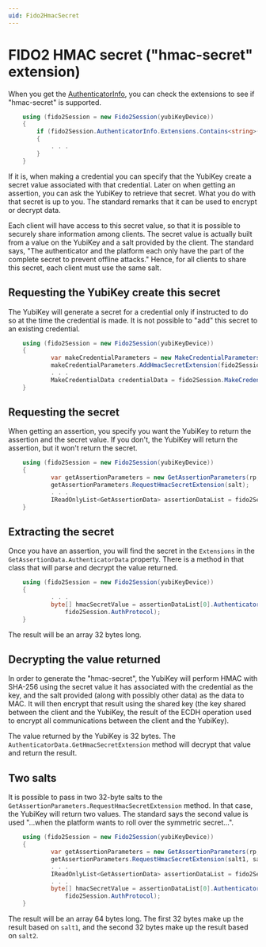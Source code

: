 ```yaml
---
uid: Fido2HmacSecret
---
```


<!-- Copyright 2023 Yubico AB

Licensed under the Apache License, Version 2.0 (the "License");
you may not use this file except in compliance with the License.
You may obtain a copy of the License at

    http://www.apache.org/licenses/LICENSE-2.0

Unless required by applicable law or agreed to in writing, software
distributed under the License is distributed on an "AS IS" BASIS,
WITHOUT WARRANTIES OR CONDITIONS OF ANY KIND, either express or implied.
See the License for the specific language governing permissions and
limitations under the License. -->

# FIDO2 HMAC secret ("hmac-secret" extension)

When you get the [AuthenticatorInfo](xref:Yubico.YubiKey.Fido2.AuthenticatorInfo), you can
check the extensions to see if "hmac-secret" is supported.

```C#
    using (fido2Session = new Fido2Session(yubiKeyDevice))
    {
        if (fido2Session.AuthenticatorInfo.Extensions.Contains<string>("hmac-secret"))
        {
            . . .
        }
    }
```

If it is, when making a credential you can specify that the YubiKey create a secret value
associated with that credential. Later on when getting an assertion, you can ask the
YubiKey to retrieve that secret. What you do with that secret is up to you. The standard
remarks that it can be used to encrypt or decrypt data.

Each client will have access to this secret value, so that it is possible to securely
share information among clients. The secret value is actually built from a value on the
YubiKey and a salt provided by the client. The standard says, "The authenticator and the
platform each only have the part of the complete secret to prevent offline attacks."
Hence, for all clients to share this secret, each client must use the same salt.

## Requesting the YubiKey create this secret

The YubiKey will generate a secret for a credential only if instructed to do so at the
time the credential is made. It is not possible to "add" this secret to an existing
credential.

```csharp
    using (fido2Session = new Fido2Session(yubiKeyDevice))
    {
            var makeCredentialParameters = new MakeCredentialParameters(rp, userEntity);
            makeCredentialParameters.AddHmacSecretExtension(fido2Session.AuthenticatorInfo);
            . . .
            MakeCredentialData credentialData = fido2Session.MakeCredential(makeCredentialParameters);
    }
```

## Requesting the secret

When getting an assertion, you specify you want the YubiKey to return the assertion and
the secret value. If you don't, the YubiKey will return the assertion, but it won't return
the secret.

```csharp
    using (fido2Session = new Fido2Session(yubiKeyDevice))
    {
            var getAssertionParameters = new GetAssertionParameters(rp, clientDataHash);
            getAssertionParameters.RequestHmacSecretExtension(salt);
            . . .
            IReadOnlyList<GetAssertionData> assertionDataList = fido2Session.GetAssertions(makeCredentialParameters);
    }
```

## Extracting the secret

Once you have an assertion, you will find the secret in the `Extensions` in the
`GetAssertionData.AuthenticatorData` property. There is a method in that class that will
parse and decrypt the value returned.

```csharp
    using (fido2Session = new Fido2Session(yubiKeyDevice))
    {
            . . .
            byte[] hmacSecretValue = assertionDataList[0].AuthenticatorData.GetHmacSecretExtension(
                fido2Session.AuthProtocol);
    }
```

The result will be an array 32 bytes long. 

## Decrypting the value returned

In order to generate the "hmac-secret", the YubiKey will perform HMAC with SHA-256 using
the secret value it has associated with the credential as the key, and the salt provided
(along with possibly other data) as the data to MAC. It will then encrypt that result
using the shared key (the key shared between the client and the YubiKey, the result of the
ECDH operation used to encrypt all communications between the client and the YubiKey).

The value returned by the YubiKey is 32 bytes. The
`AuthenticatorData.GetHmacSecretExtension` method will decrypt that value and return the
result.

## Two salts

It is possible to pass in two 32-byte salts to the
`GetAssertionParameters.RequestHmacSecretExtension` method. In that case, the YubiKey will
return two values. The standard says the second value is used "...when the platform wants
to roll over the symmetric secret...".

```csharp
    using (fido2Session = new Fido2Session(yubiKeyDevice))
    {
            var getAssertionParameters = new GetAssertionParameters(rp, clientDataHash);
            getAssertionParameters.RequestHmacSecretExtension(salt1, salt2);
            . . .
            IReadOnlyList<GetAssertionData> assertionDataList = fido2Session.GetAssertions(makeCredentialParameters);
            . . .
            byte[] hmacSecretValue = assertionDataList[0].AuthenticatorData.GetHmacSecretExtension(
                fido2Session.AuthProtocol);
    }
```

The result will be an array 64 bytes long. The first 32 bytes make up the result based on
`salt1`, and the second 32 bytes make up the result based on `salt2`.
